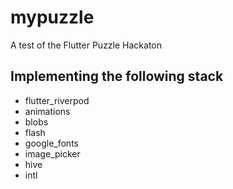 # mypuzzle

A test of the Flutter Puzzle Hackaton

## Implementing the following stack

- flutter_riverpod
- animations
- blobs
- flash
- google_fonts
- image_picker
- hive
- intl